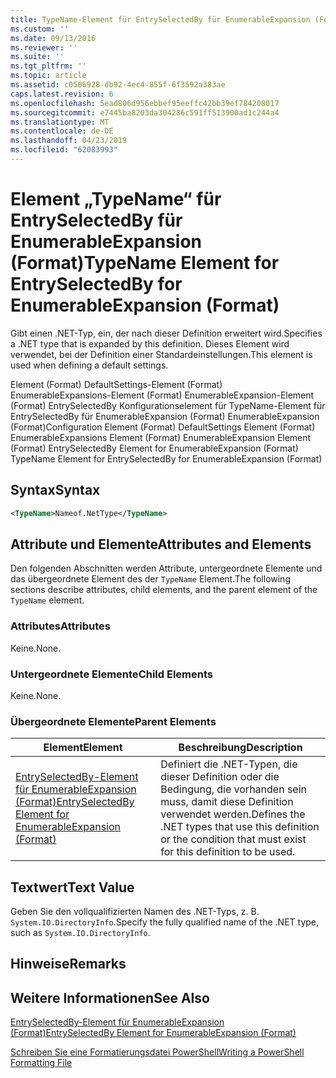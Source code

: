 ```yaml
---
title: TypeName-Element für EntrySelectedBy für EnumerableExpansion (Format) | Microsoft-Dokumentation
ms.custom: ''
ms.date: 09/13/2016
ms.reviewer: ''
ms.suite: ''
ms.tgt_pltfrm: ''
ms.topic: article
ms.assetid: c0506928-db92-4ec4-855f-6f3592a383ae
caps.latest.revision: 6
ms.openlocfilehash: 5ead806d956ebbef95eeffc42bb39ef784208017
ms.sourcegitcommit: e7445ba8203da304286c591ff513900ad1c244a4
ms.translationtype: MT
ms.contentlocale: de-DE
ms.lasthandoff: 04/23/2019
ms.locfileid: "62083993"
---
```

# <a name="typename-element-for-entryselectedby-for-enumerableexpansion-format"></a><span data-ttu-id="893c9-102">Element „TypeName“ für EntrySelectedBy für EnumerableExpansion (Format)</span><span class="sxs-lookup"><span data-stu-id="893c9-102">TypeName Element for EntrySelectedBy for EnumerableExpansion (Format)</span></span>

<span data-ttu-id="893c9-103">Gibt einen .NET-Typ, ein, der nach dieser Definition erweitert wird.</span><span class="sxs-lookup"><span data-stu-id="893c9-103">Specifies a .NET type that is expanded by this definition.</span></span> <span data-ttu-id="893c9-104">Dieses Element wird verwendet, bei der Definition einer Standardeinstellungen.</span><span class="sxs-lookup"><span data-stu-id="893c9-104">This element is used when defining a default settings.</span></span>

<span data-ttu-id="893c9-105">Element (Format) DefaultSettings-Element (Format) EnumerableExpansions-Element (Format) EnumerableExpansion-Element (Format) EntrySelectedBy Konfigurationselement für TypeName-Element für EntrySelectedBy für EnumerableExpansion (Format) EnumerableExpansion (Format)</span><span class="sxs-lookup"><span data-stu-id="893c9-105">Configuration Element (Format) DefaultSettings Element (Format) EnumerableExpansions Element (Format) EnumerableExpansion Element (Format) EntrySelectedBy Element for EnumerableExpansion (Format) TypeName Element for EntrySelectedBy for EnumerableExpansion (Format)</span></span>

## <a name="syntax"></a><span data-ttu-id="893c9-106">Syntax</span><span class="sxs-lookup"><span data-stu-id="893c9-106">Syntax</span></span>

```xml
<TypeName>Nameof.NetType</TypeName>

```

## <a name="attributes-and-elements"></a><span data-ttu-id="893c9-107">Attribute und Elemente</span><span class="sxs-lookup"><span data-stu-id="893c9-107">Attributes and Elements</span></span>

<span data-ttu-id="893c9-108">Den folgenden Abschnitten werden Attribute, untergeordnete Elemente und das übergeordnete Element des der `TypeName` Element.</span><span class="sxs-lookup"><span data-stu-id="893c9-108">The following sections describe attributes, child elements, and the parent element of the `TypeName` element.</span></span>

### <a name="attributes"></a><span data-ttu-id="893c9-109">Attributes</span><span class="sxs-lookup"><span data-stu-id="893c9-109">Attributes</span></span>

<span data-ttu-id="893c9-110">Keine.</span><span class="sxs-lookup"><span data-stu-id="893c9-110">None.</span></span>

### <a name="child-elements"></a><span data-ttu-id="893c9-111">Untergeordnete Elemente</span><span class="sxs-lookup"><span data-stu-id="893c9-111">Child Elements</span></span>

<span data-ttu-id="893c9-112">Keine.</span><span class="sxs-lookup"><span data-stu-id="893c9-112">None.</span></span>

### <a name="parent-elements"></a><span data-ttu-id="893c9-113">Übergeordnete Elemente</span><span class="sxs-lookup"><span data-stu-id="893c9-113">Parent Elements</span></span>

|<span data-ttu-id="893c9-114">Element</span><span class="sxs-lookup"><span data-stu-id="893c9-114">Element</span></span>|<span data-ttu-id="893c9-115">Beschreibung</span><span class="sxs-lookup"><span data-stu-id="893c9-115">Description</span></span>|
|-------------|-----------------|
|[<span data-ttu-id="893c9-116">EntrySelectedBy-Element für EnumerableExpansion (Format)</span><span class="sxs-lookup"><span data-stu-id="893c9-116">EntrySelectedBy Element for EnumerableExpansion (Format)</span></span>](./entryselectedby-element-for-enumerableexpansion-format.md)|<span data-ttu-id="893c9-117">Definiert die .NET-Typen, die dieser Definition oder die Bedingung, die vorhanden sein muss, damit diese Definition verwendet werden.</span><span class="sxs-lookup"><span data-stu-id="893c9-117">Defines the .NET types that use this definition or the condition that must exist for this definition to be used.</span></span>|

## <a name="text-value"></a><span data-ttu-id="893c9-118">Textwert</span><span class="sxs-lookup"><span data-stu-id="893c9-118">Text Value</span></span>

<span data-ttu-id="893c9-119">Geben Sie den vollqualifizierten Namen des .NET-Typs, z. B. `System.IO.DirectoryInfo`.</span><span class="sxs-lookup"><span data-stu-id="893c9-119">Specify the fully qualified name of the .NET type, such as `System.IO.DirectoryInfo`.</span></span>

## <a name="remarks"></a><span data-ttu-id="893c9-120">Hinweise</span><span class="sxs-lookup"><span data-stu-id="893c9-120">Remarks</span></span>

## <a name="see-also"></a><span data-ttu-id="893c9-121">Weitere Informationen</span><span class="sxs-lookup"><span data-stu-id="893c9-121">See Also</span></span>

[<span data-ttu-id="893c9-122">EntrySelectedBy-Element für EnumerableExpansion (Format)</span><span class="sxs-lookup"><span data-stu-id="893c9-122">EntrySelectedBy Element for EnumerableExpansion (Format)</span></span>](./entryselectedby-element-for-enumerableexpansion-format.md)

[<span data-ttu-id="893c9-123">Schreiben Sie eine Formatierungsdatei PowerShell</span><span class="sxs-lookup"><span data-stu-id="893c9-123">Writing a PowerShell Formatting File</span></span>](./writing-a-powershell-formatting-file.md)
